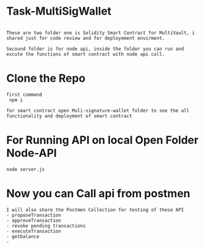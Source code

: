# Task-MultiSigWallet
```shell

These are two folder one is Solidity Smart Contract for MultiVault, i shared just for code review and for deployement envirment.

Secound folder is for node api, inside the folder you can run and excute the functions of smart contract with node api call.

```

# Clone the Repo
```shell
first command
 npm i 
```
```shell
for smart contract open Muli-signature-wallet folder to see the all functionality and deployment of smart contract 
```
# For Running API on local Open Folder Node-API

```shell
node server.js

```
# Now you can Call api from postmen 
```shell
I will also share the Postmen Collection for testing of these API
- proposeTransaction
- approveTransaction  
- revoke pending transactions 
- executeTransaction
- getbalance
- 
```
